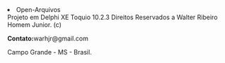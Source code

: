 <!DOCTYPE html>
<html lang="en">
  <head>
    <meta charset="utf-8"></meta>
<body>
<li>Open-Arquivos</li>
Projeto em Delphi XE Toquio 10.2.3
Direitos Reservados a Walter Ribeiro Homem Junior. (c)
<p><b>Contato:</b><url>warhjr@gmail.com</url></p>
<p>Campo Grande - MS - Brasil.</p>
</body>
</html>